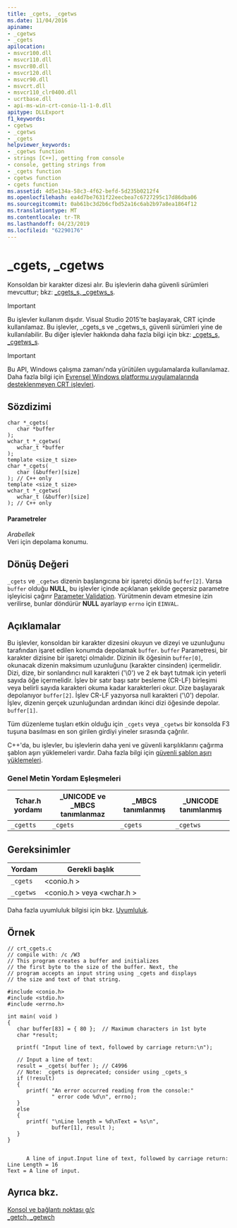 ```yaml
---
title: _cgets, _cgetws
ms.date: 11/04/2016
apiname:
- _cgetws
- _cgets
apilocation:
- msvcr100.dll
- msvcr110.dll
- msvcr80.dll
- msvcr120.dll
- msvcr90.dll
- msvcrt.dll
- msvcr110_clr0400.dll
- ucrtbase.dll
- api-ms-win-crt-conio-l1-1-0.dll
apitype: DLLExport
f1_keywords:
- cgetws
- _cgetws
- _cgets
helpviewer_keywords:
- _cgetws function
- strings [C++], getting from console
- console, getting strings from
- _cgets function
- cgetws function
- cgets function
ms.assetid: 4d5e134a-58c3-4f62-befd-5d235b0212f4
ms.openlocfilehash: ea4d7be7631f22eecbea7c6727295c17d86dba06
ms.sourcegitcommit: 0ab61bc3d2b6cfbd52a16c6ab2b97a8ea1864f12
ms.translationtype: MT
ms.contentlocale: tr-TR
ms.lasthandoff: 04/23/2019
ms.locfileid: "62290176"
---
```

# <a name="cgets-cgetws"></a>_cgets, _cgetws

Konsoldan bir karakter dizesi alır. Bu işlevlerin daha güvenli sürümleri mevcuttur; bkz: [_cgets_s, _cgetws_s](../c-runtime-library/reference/cgets-s-cgetws-s.md).

> [!IMPORTANT]
>  Bu işlevler kullanım dışıdır. Visual Studio 2015'te başlayarak, CRT içinde kullanılamaz. Bu işlevler, _cgets_s ve _cgetws_s, güvenli sürümleri yine de kullanılabilir. Bu diğer işlevler hakkında daha fazla bilgi için bkz: [_cgets_s, _cgetws_s](../c-runtime-library/reference/cgets-s-cgetws-s.md).

> [!IMPORTANT]
>  Bu API, Windows çalışma zamanı'nda yürütülen uygulamalarda kullanılamaz. Daha fazla bilgi için [Evrensel Windows platformu uygulamalarında desteklenmeyen CRT işlevleri](../cppcx/crt-functions-not-supported-in-universal-windows-platform-apps.md).

## <a name="syntax"></a>Sözdizimi

```
char *_cgets(
   char *buffer
);
wchar_t *_cgetws(
   wchar_t *buffer
);
template <size_t size>
char *_cgets(
   char (&buffer)[size]
); // C++ only
template <size_t size>
wchar_t *_cgetws(
   wchar_t (&buffer)[size]
); // C++ only
```

#### <a name="parameters"></a>Parametreler

*Arabellek*<br/>
Veri için depolama konumu.

## <a name="return-value"></a>Dönüş Değeri

`_cgets` ve `_cgetws` dizenin başlangıcına bir işaretçi dönüş `buffer[2]`. Varsa `buffer` olduğu **NULL**, bu işlevler içinde açıklanan şekilde geçersiz parametre işleyicisi çağırır [Parameter Validation](../c-runtime-library/parameter-validation.md). Yürütmenin devam etmesine izin verilirse, bunlar döndürür **NULL** ayarlayıp `errno` için `EINVAL`.

## <a name="remarks"></a>Açıklamalar

Bu işlevler, konsoldan bir karakter dizesini okuyun ve dizeyi ve uzunluğunu tarafından işaret edilen konumda depolamak `buffer`. `buffer` Parametresi, bir karakter dizisine bir işaretçi olmalıdır. Dizinin ilk öğesinin `buffer[0]`, okunacak dizenin maksimum uzunluğunu (karakter cinsinden) içermelidir. Dizi, dize, bir sonlandırıcı null karakteri ('\0') ve 2 ek bayt tutmak için yeterli sayıda öğe içermelidir. İşlev bir satır başı satır besleme (CR-LF) birleşimi veya belirli sayıda karakteri okuma kadar karakterleri okur. Dize başlayarak depolanıyor `buffer[2]`. İşlev CR-LF yazıyorsa null karakteri ('\0') depolar. İşlev, dizenin gerçek uzunluğundan ardından ikinci dizi öğesinde depolar. `buffer[1]`.

Tüm düzenleme tuşları etkin olduğu için `_cgets` veya `_cgetws` bir konsolda F3 tuşuna basılması en son girilen girdiyi yineler sırasında çağrılır.

C++'da, bu işlevler, bu işlevlerin daha yeni ve güvenli karşılıklarını çağırma şablon aşırı yüklemeleri vardır. Daha fazla bilgi için [güvenli şablon aşırı yüklemeleri](../c-runtime-library/secure-template-overloads.md).

### <a name="generic-text-routine-mappings"></a>Genel Metin Yordam Eşleşmeleri

|Tchar.h yordamı|_UNICODE ve _MBCS tanımlanmaz|_MBCS tanımlanmış|_UNICODE tanımlanmış|
|---------------------|--------------------------------------|--------------------|-----------------------|
|`_cgetts`|`_cgets`|`_cgets`|`_cgetws`|

## <a name="requirements"></a>Gereksinimler

|Yordam|Gerekli başlık|
|-------------|---------------------|
|`_cgets`|\<conio.h >|
|`_cgetws`|\<conio.h > veya \<wchar.h >|

Daha fazla uyumluluk bilgisi için bkz. [Uyumluluk](../c-runtime-library/compatibility.md).

## <a name="example"></a>Örnek

```
// crt_cgets.c
// compile with: /c /W3
// This program creates a buffer and initializes
// the first byte to the size of the buffer. Next, the
// program accepts an input string using _cgets and displays
// the size and text of that string.

#include <conio.h>
#include <stdio.h>
#include <errno.h>

int main( void )
{
   char buffer[83] = { 80 };  // Maximum characters in 1st byte
   char *result;

   printf( "Input line of text, followed by carriage return:\n");

   // Input a line of text:
   result = _cgets( buffer ); // C4996
   // Note: _cgets is deprecated; consider using _cgets_s
   if (!result)
   {
      printf( "An error occurred reading from the console:"
              " error code %d\n", errno);
   }
   else
   {
      printf( "\nLine length = %d\nText = %s\n",
              buffer[1], result );
   }
}
```

```Output

      A line of input.Input line of text, followed by carriage return:
Line Length = 16
Text = A line of input.
```

## <a name="see-also"></a>Ayrıca bkz.

[Konsol ve bağlantı noktası g/ç](../c-runtime-library/console-and-port-i-o.md)<br/>
[_getch, _getwch](../c-runtime-library/reference/getch-getwch.md)
